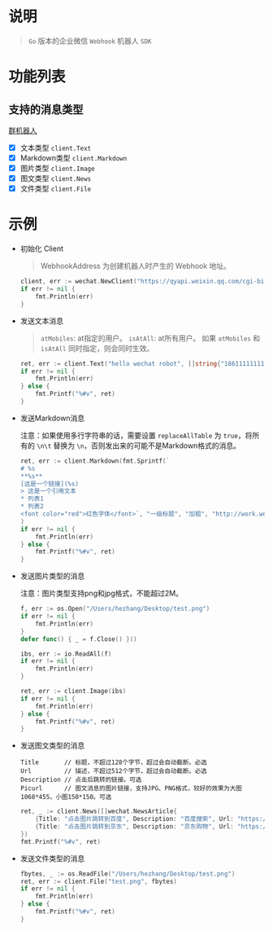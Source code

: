 # 说明

> `Go` 版本的企业微信 `Webhook` 机器人 `SDK`

# 功能列表

## 支持的消息类型

[群机器人](https://developer.work.weixin.qq.com/document/path/91770)

- [x] 文本类型 `client.Text`
- [x] Markdown类型 `client.Markdown`
- [x] 图片类型 `client.Image`
- [x] 图文类型 `client.News`
- [x] 文件类型 `client.File`

# 示例

- 初始化 Client

  > WebhookAddress 为创建机器人时产生的 Webhook 地址。


  ```go
  client, err := wechat.NewClient("https://qyapi.weixin.qq.com/cgi-bin/webhook/send?key=xxxxxxxxxxxxx")
  if err != nil {
	  fmt.Println(err)
  }
  ```

- 发送文本消息

  > `atMobiles`: at指定的用户。
  > `isAtAll`: at所有用户。
  > 如果 `atMobiles` 和 `isAtAll` 同时指定，则会同时生效。


  ```go
  ret, err := client.Text("hello wechat robot", []string{"18611111111"}, false)
  if err != nil {
      fmt.Println(err)
  } else {
      fmt.Printf("%#v", ret)
  }
  ```

- 发送Markdown消息

  注意：如果使用多行字符串的话，需要设置 `replaceAllTable` 为 `true`，将所有的 `\n\t` 替换为 `\n`，否则发出来的可能不是Markdown格式的消息。

  ```go
  ret, err := client.Markdown(fmt.Sprintf(`
  # %s
  **%s**
  [这是一个链接](%s)
  > 这是一个引用文本
  * 列表1
  * 列表2
  <font color="red">红色字体</font>`, "一级标题", "加粗", "http://work.weixin.qq.com/api/doc"), true,
  )
  if err != nil {
      fmt.Println(err)
  } else {
      fmt.Printf("%#v", ret)
  }
  ```

- 发送图片类型的消息

  注意：图片类型支持png和jpg格式，不能超过2M。

  ```go
  f, err := os.Open("/Users/hezhang/Desktop/test.png")
  if err != nil {
      fmt.Println(err)
  }
  defer func() { _ = f.Close() }()

  ibs, err := io.ReadAll(f)
  if err != nil {
      fmt.Println(err)
  }

  ret, err := client.Image(ibs)
  if err != nil {
      fmt.Println(err)
  } else {
      fmt.Printf("%#v", ret)
  }
  ```
  
- 发送图文类型的消息
  
  ```
  Title       // 标题，不超过128个字节，超过会自动截断。必选
  Url         // 描述，不超过512个字节，超过会自动截断。必选
  Description // 点击后跳转的链接。可选
  Picurl      // 图文消息的图片链接，支持JPG、PNG格式，较好的效果为大图 1068*455，小图150*150。可选
  ```

  ```go
  ret, _ := client.News([]wechat.NewsArticle{
      {Title: "点击图片跳转到百度", Description: "百度搜索", Url: "https://m.baidu.com", Picurl: "https://img.zcool.cn/community/01ab1f554496aa0000019ae9a878ba.jpg@1280w_1l_2o_100sh.jpg"},
      {Title: "点击图片跳转到京东", Description: "京东购物", Url: "https://m.jd.com", Picurl: "https://img2.baidu.com/it/u=1388560115,51053335&fm=253&fmt=auto&app=120&f=JPEG?w=1200&h=800"},
  })
  fmt.Printf("%#v", ret)
  ```
  
- 发送文件类型的消息

  ```go
  fbytes, _ := os.ReadFile("/Users/hezhang/Desktop/test.png")
  ret, err := client.File("test.png", fbytes)
  if err != nil {
      fmt.Println(err)
  } else {
      fmt.Printf("%#v", ret)
  }
  ```